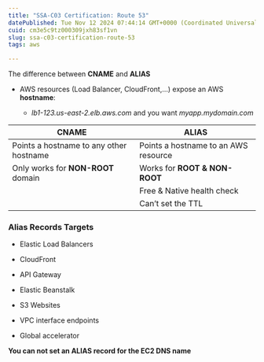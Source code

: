 ```yaml
---
title: "SSA-C03 Certification: Route 53"
datePublished: Tue Nov 12 2024 07:44:14 GMT+0000 (Coordinated Universal Time)
cuid: cm3e5c9tz000309jxh83sf1vn
slug: ssa-c03-certification-route-53
tags: aws

---
```


The difference between **CNAME** and **ALIAS**

* AWS resources (Load Balancer, CloudFront,…) expose an AWS **hostname**:
    
    * *lb1-123.us-east-2.elb.aws.com* and you want *myapp.mydomain.com*
        

| **CNAME** | **ALIAS** |
| --- | --- |
| Points a hostname to any other hostname | Points a hostname to an AWS resource |
| Only works for **NON-ROOT** domain | Works for **ROOT & NON-ROOT** |
|  | Free & Native health check |
|  | Can’t set the TTL |

### Alias Records Targets

* Elastic Load Balancers
    
* CloudFront
    
* API Gateway
    
* Elastic Beanstalk
    
* S3 Websites
    
* VPC interface endpoints
    
* Global accelerator
    

**You can not set an ALIAS record for the EC2 DNS name**